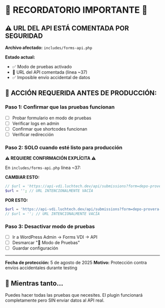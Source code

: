 # 🚨 RECORDATORIO IMPORTANTE 🚨

## ⚠️ URL DEL API ESTÁ COMENTADA POR SEGURIDAD

**Archivo afectado:** `includes/forms-api.php`

**Estado actual:** 
- ✅ Modo de pruebas activado
- 🛑 URL del API comentada (línea ~37)
- ✅ Imposible envío accidental de datos

## 🔧 ACCIÓN REQUERIDA ANTES DE PRODUCCIÓN:

### Paso 1: Confirmar que las pruebas funcionan
- [ ] Probar formulario en modo de pruebas
- [ ] Verificar logs en admin
- [ ] Confirmar que shortcodes funcionan
- [ ] Verificar redirección

### Paso 2: SOLO cuando esté listo para producción
**⚠️ REQUIERE CONFIRMACIÓN EXPLÍCITA ⚠️**

En `includes/forms-api.php` línea ~37:

**CAMBIAR ESTO:**
```php
// $url = 'https://api-vdi.luchtech.dev/api/submissions?form=depo-provera-injury-resolve&team=vdi&user=ee5a1aba-6009-4d58-8a16-3810e2f777ad&signature=f6bed0c57b7e6745e427faf65796f2fef47e8fb8ea1c01566ee4ba576f34e0ed';
$url = ''; // URL INTENCIONALMENTE VACÍA
```

**POR ESTO:**
```php
$url = 'https://api-vdi.luchtech.dev/api/submissions?form=depo-provera-injury-resolve&team=vdi&user=ee5a1aba-6009-4d58-8a16-3810e2f777ad&signature=f6bed0c57b7e6745e427faf65796f2fef47e8fb8ea1c01566ee4ba576f34e0ed';
// $url = ''; // URL INTENCIONALMENTE VACÍA
```

### Paso 3: Desactivar modo de pruebas
- [ ] Ir a WordPress Admin → Forms VDI → API
- [ ] Desmarcar "🧪 Modo de Pruebas"
- [ ] Guardar configuración

---

**Fecha de protección:** 5 de agosto de 2025
**Motivo:** Protección contra envíos accidentales durante testing

## 🧪 Mientras tanto...
Puedes hacer todas las pruebas que necesites. El plugin funcionará completamente pero SIN enviar datos al API real.
